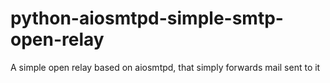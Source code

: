 # python-aiosmtpd-simple-smtp-open-relay
A simple open relay based on aiosmtpd, that simply forwards mail sent to it
